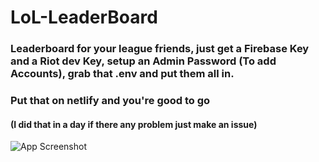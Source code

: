 # LoL-LeaderBoard

### Leaderboard for your league friends, just get a Firebase Key and a Riot dev Key, setup an Admin Password (To add Accounts), grab that .env and put them all in.
### Put that on netlify and you're good to go

#### (I did that in a day if there any problem just make an issue)

![App Screenshot](https://github.com/TheCreeep/lol-lb/assets/87194310/687537d3-f74a-4a45-8d95-d0060f7a9dbc)
